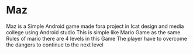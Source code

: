 # Maz
Maz is a Simple Android game made fora project in Icat design and media college using Android studio This is simple like Mario Game
as the same Rules of mario there are 4 levels in this Game 
The player have to overcome the dangers to continue to the next level
